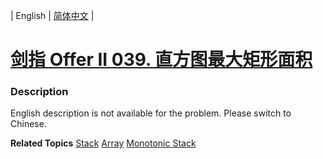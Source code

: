 | English | [简体中文](README.md) |

# [剑指 Offer II 039. 直方图最大矩形面积](https://leetcode-cn.com/problems/0ynMMM)
 ### Description
<p>English description is not available for the problem. Please switch to Chinese.</p>

**Related Topics**  [Stack](https://leetcode-cn.com/tag/stack) [Array](https://leetcode-cn.com/tag/array) [Monotonic Stack](https://leetcode-cn.com/tag/monotonic-stack) 
